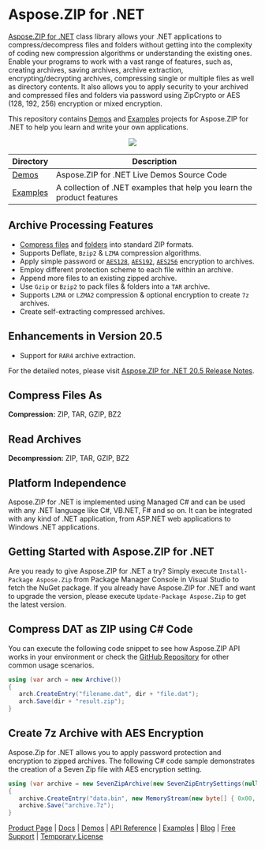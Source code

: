 # Aspose.ZIP for .NET

[Aspose.ZIP for .NET](https://products.aspose.com/zip/net) class library allows your .NET applications to compress/decompress files and folders without getting into the complexity of coding new compression algorithms or understanding the existing ones. Enable your programs to work with a vast range of features, such as, creating archives, saving archives, archive extraction, encrypting/decrypting archives, compressing single or multiple files as well as directory contents. It also allows you to apply security to your archived and compressed files and folders via password using ZipCrypto or AES (128, 192, 256) encryption or mixed encryption.

This repository contains [Demos](Demos) and [Examples](Examples) projects for Aspose.ZIP for .NET to help you learn and write your own applications.

<p align="center">
<a title="Download complete Aspose.ZIP for .NET source code" href="https://github.com/aspose-zip/Aspose.Zip-for-.NET/archive/master.zip">
	<img src="https://raw.github.com/AsposeExamples/java-examples-dashboard/master/images/downloadZip-Button-Large.png" />
  </a>
</p>


Directory | Description
--------- | -----------
[Demos](Demos)  | Aspose.ZIP for .NET Live Demos Source Code
[Examples](Examples)  | A collection of .NET examples that help you learn the product features

## Archive Processing Features

- [Compress files](https://docs.aspose.com/display/zipnet/Compressing+and+Decompressing+Files#CompressingandDecompressingFiles-CompressingFiles) and [folders](https://docs.aspose.com/display/zipnet/Compressing+and+Decompressing+Folders#CompressingandDecompressingFolders-CompressingDirectoryContents) into standard ZIP formats.
- Supports Deflate, `Bzip2` & `LZMA` compression algorithms.
- Apply simple password or [`AES128`](https://docs.aspose.com/display/zipnet/Password+Protecting+Archives#PasswordProtectingArchives-EncryptionofFileswithAES128), [`AES192`](https://docs.aspose.com/display/zipnet/Password+Protecting+Archives#PasswordProtectingArchives-EncryptionofFileswithAES192), [`AES256`](https://docs.aspose.com/display/zipnet/Password+Protecting+Archives#PasswordProtectingArchives-EncryptionofFileswithAES256) encryption to archives.
- Employ different protection scheme to each file within an archive.
- Append more files to an existing zipped archive.
- Use `Gzip` or `Bzip2` to pack files & folders into a `TAR` archive.
- Supports `LZMA` or `LZMA2` compression & optional encryption to create `7z` archives.
- Create self-extracting compressed archives.

## Enhancements in Version 20.5

- Support for `RAR4` archive extraction.

For the detailed notes, please visit [Aspose.ZIP for .NET 20.5 Release Notes](https://docs.aspose.com/display/zipnet/Aspose.ZIP+for+.NET+20.5+Release+Notes).

## Compress Files As

**Compression:** ZIP, TAR, GZIP, BZ2

## Read Archives

**Decompression:** ZIP, TAR, GZIP, BZ2

## Platform Independence

Aspose.ZIP for .NET is implemented using Managed C# and can be used with any .NET language like C#, VB.NET, F# and so on. It can be integrated with any kind of .NET application, from ASP.NET web applications to Windows .NET applications. 

## Getting Started with Aspose.ZIP for .NET

Are you ready to give Aspose.ZIP for .NET a try? Simply execute `Install-Package Aspose.Zip` from Package Manager Console in Visual Studio to fetch the NuGet package. If you already have Aspose.ZIP for .NET and want to upgrade the version, please execute `Update-Package Aspose.Zip` to get the latest version.

## Compress DAT as ZIP using C# Code

You can execute the following code snippet to see how Aspose.ZIP API works in your environment or check the [GitHub Repository](https://github.com/aspose-zip/Aspose.ZIP-for-.NET) for other common usage scenarios.

```csharp
using (var arch = new Archive())
{
   arch.CreateEntry("filename.dat", dir + "file.dat");
   arch.Save(dir + "result.zip");
}
```

## Create 7z Archive with AES Encryption

Aspose.Zip for .NET allows you to apply password protection and encryption to zipped archives. The following C# code sample demonstrates the creation of a Seven Zip file with AES encryption setting.

```csharp
using (var archive = new SevenZipArchive(new SevenZipEntrySettings(null, new SevenZipAESEncryptionSettings("p@s$"))))
{
   archive.CreateEntry("data.bin", new MemoryStream(new byte[] { 0x00, 0xFF }));
   archive.Save("archive.7z");
}
```

[Product Page](https://products.aspose.com/zip/net) | [Docs](https://docs.aspose.com/display/zipnet/Home) | [Demos](https://products.aspose.app/zip/family) | [API Reference](https://apireference.aspose.com/zip/net) | [Examples](https://github.com/aspose-zip/Aspose.ZIP-for-.NET) | [Blog](https://blog.aspose.com/category/zip/) | [Free Support](https://forum.aspose.com/c/zip) | [Temporary License](https://purchase.aspose.com/temporary-license)

